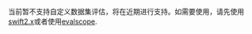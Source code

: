 当前暂不支持自定义数据集评估，将在近期进行支持。如需要使用，请先使用[swift2.x](https://swift2x.readthedocs.io/zh-cn/latest/)或者使用[evalscope](https://github.com/modelscope/evalscope).
